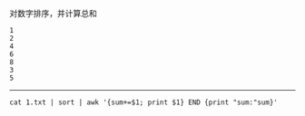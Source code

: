 对数字排序，并计算总和

```shell
1
2
4
6
8
3
5
```

<hr>

```shell
cat 1.txt | sort | awk '{sum+=$1; print $1} END {print "sum:"sum}'
```
